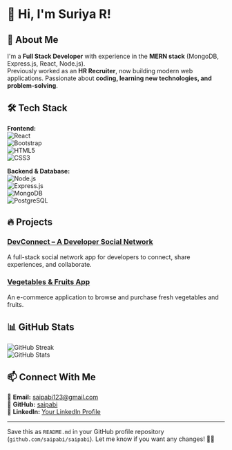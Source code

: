 

# 👋 Hi, I'm Suriya R!

## 🚀 About Me  
I'm a **Full Stack Developer** with experience in the **MERN stack** (MongoDB, Express.js, React, Node.js).  
Previously worked as an **HR Recruiter**, now building modern web applications. Passionate about **coding, learning new technologies, and problem-solving**.

## 🛠 Tech Stack  
**Frontend:**  
![React](https://img.shields.io/badge/React-20232A?style=for-the-badge&logo=react&logoColor=61DAFB)  
![Bootstrap](https://img.shields.io/badge/Bootstrap-563D7C?style=for-the-badge&logo=bootstrap&logoColor=white)  
![HTML5](https://img.shields.io/badge/HTML5-E34F26?style=for-the-badge&logo=html5&logoColor=white)  
![CSS3](https://img.shields.io/badge/CSS3-1572B6?style=for-the-badge&logo=css3&logoColor=white)  

**Backend & Database:**  
![Node.js](https://img.shields.io/badge/Node.js-43853D?style=for-the-badge&logo=node.js&logoColor=white)  
![Express.js](https://img.shields.io/badge/Express.js-000000?style=for-the-badge&logo=express&logoColor=white)  
![MongoDB](https://img.shields.io/badge/MongoDB-4EA94B?style=for-the-badge&logo=mongodb&logoColor=white)  
![PostgreSQL](https://img.shields.io/badge/PostgreSQL-316192?style=for-the-badge&logo=postgresql&logoColor=white)  

## 🔥 Projects  
### [DevConnect – A Developer Social Network](https://github.com/your-repo-link)  
A full-stack social network app for developers to connect, share experiences, and collaborate.  

### [Vegetables & Fruits App](https://github.com/saipabi/frontend-vegetables)  
An e-commerce application to browse and purchase fresh vegetables and fruits.  

## 📊 GitHub Stats  
![GitHub Streak](https://github-readme-streak-stats.herokuapp.com/?user=saipabi&theme=dark)  
![GitHub Stats](https://github-readme-stats.vercel.app/api?username=saipabi&show_icons=true&theme=dark)  

## 📫 Connect With Me  
📧 **Email:** [saipabi123@gmail.com](mailto:saipabi123@gmail.com)  
🔗 **GitHub:** [saipabi](https://github.com/saipabi)  
🔗 **LinkedIn:** [Your LinkedIn Profile](https://linkedin.com/in/yourprofile)  

---

Save this as `README.md` in your GitHub profile repository (`github.com/saipabi/saipabi`). Let me know if you want any changes! 🚀😊  
